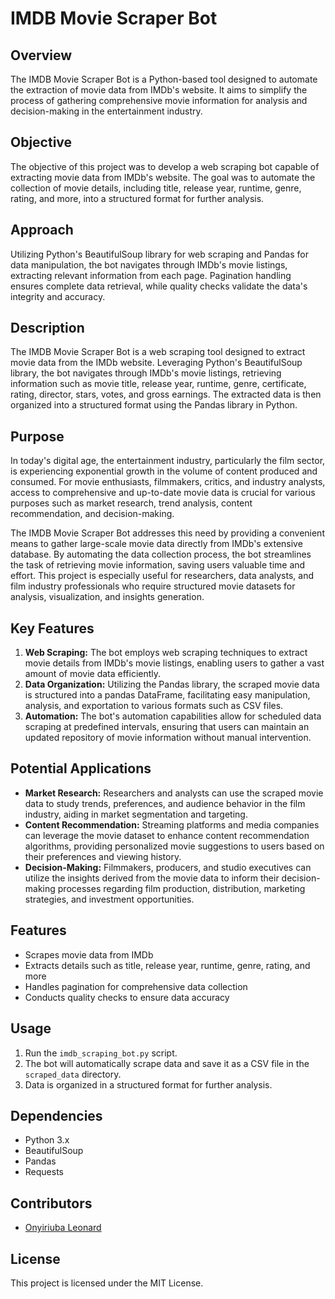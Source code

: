 # IMDB Movie Scraper Bot

## Overview
The IMDB Movie Scraper Bot is a Python-based tool designed to automate the extraction of movie data from IMDb's website. It aims to simplify the process of gathering comprehensive movie information for analysis and decision-making in the entertainment industry.

## Objective
The objective of this project was to develop a web scraping bot capable of extracting movie data from IMDb's website. The goal was to automate the collection of movie details, including title, release year, runtime, genre, rating, and more, into a structured format for further analysis.

## Approach
Utilizing Python's BeautifulSoup library for web scraping and Pandas for data manipulation, the bot navigates through IMDb's movie listings, extracting relevant information from each page. Pagination handling ensures complete data retrieval, while quality checks validate the data's integrity and accuracy.

## Description
The IMDB Movie Scraper Bot is a web scraping tool designed to extract movie data from the IMDb website. Leveraging Python's BeautifulSoup library, the bot navigates through IMDb's movie listings, retrieving information such as movie title, release year, runtime, genre, certificate, rating, director, stars, votes, and gross earnings. The extracted data is then organized into a structured format using the Pandas library in Python.

## Purpose
In today's digital age, the entertainment industry, particularly the film sector, is experiencing exponential growth in the volume of content produced and consumed. For movie enthusiasts, filmmakers, critics, and industry analysts, access to comprehensive and up-to-date movie data is crucial for various purposes such as market research, trend analysis, content recommendation, and decision-making.

The IMDB Movie Scraper Bot addresses this need by providing a convenient means to gather large-scale movie data directly from IMDb's extensive database. By automating the data collection process, the bot streamlines the task of retrieving movie information, saving users valuable time and effort. This project is especially useful for researchers, data analysts, and film industry professionals who require structured movie datasets for analysis, visualization, and insights generation.

## Key Features
1. **Web Scraping:** The bot employs web scraping techniques to extract movie details from IMDb's movie listings, enabling users to gather a vast amount of movie data efficiently.
2. **Data Organization:** Utilizing the Pandas library, the scraped movie data is structured into a pandas DataFrame, facilitating easy manipulation, analysis, and exportation to various formats such as CSV files.
3. **Automation:** The bot's automation capabilities allow for scheduled data scraping at predefined intervals, ensuring that users can maintain an updated repository of movie information without manual intervention.

## Potential Applications
- **Market Research:** Researchers and analysts can use the scraped movie data to study trends, preferences, and audience behavior in the film industry, aiding in market segmentation and targeting.
- **Content Recommendation:** Streaming platforms and media companies can leverage the movie dataset to enhance content recommendation algorithms, providing personalized movie suggestions to users based on their preferences and viewing history.
- **Decision-Making:** Filmmakers, producers, and studio executives can utilize the insights derived from the movie data to inform their decision-making processes regarding film production, distribution, marketing strategies, and investment opportunities.

## Features
- Scrapes movie data from IMDb
- Extracts details such as title, release year, runtime, genre, rating, and more
- Handles pagination for comprehensive data collection
- Conducts quality checks to ensure data accuracy

## Usage
1. Run the `imdb_scraping_bot.py` script.
2. The bot will automatically scrape data and save it as a CSV file in the `scraped_data` directory.
3. Data is organized in a structured format for further analysis.

## Dependencies
- Python 3.x
- BeautifulSoup
- Pandas
- Requests

## Contributors
- [Onyiriuba Leonard](https://www.linkedin.com/in/chukwubuikem-leonard-onyiriuba/)

## License
This project is licensed under the MIT License.


